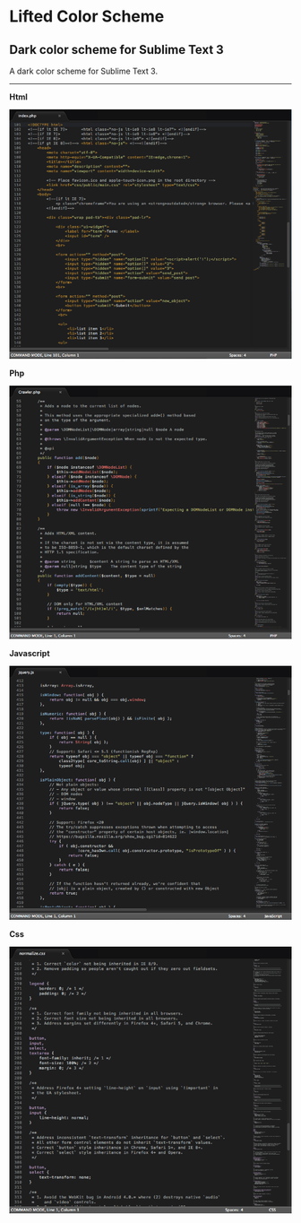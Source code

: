 Lifted Color Scheme
===================

Dark color scheme for Sublime Text 3
------------------------------------

A dark color scheme for Sublime Text 3. 

---

**Html**

![HTML - Lifted Dark - Color Scheme](html.png)

**Php**

![PHP - Lifted Dark - Color Scheme](php.png)

**Javascript**

![JS - Lifted Dark - Color Scheme](js.png)

**Css**

![CSS - Lifted Dark - Color Scheme](css.png)
